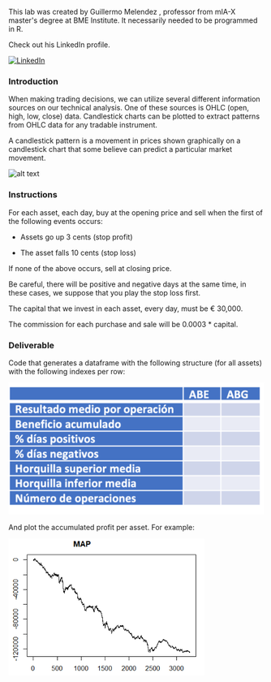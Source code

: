 This lab was created  by Guillermo Melendez , professor from mIA-X master's degree at BME Institute. It necessarily needed to be programmed in R.

Check out his LinkedIn profile.

<a href="https://www.linkedin.com/in/dptoestrategia/" target="_blank"><img alt="LinkedIn" src="https://img.shields.io/badge/linkedin-%230077B5.svg?&style=for-the-badge&logo=linkedin&logoColor=white" /></a> 

### Introduction

When making trading decisions, we can utilize several different information sources on our technical analysis. One of these sources is OHLC (open, high, low, close) data. Candlestick charts can be plotted to extract patterns from OHLC data for any tradable instrument.

A candlestick pattern is a movement in prices shown graphically on a candlestick chart that some believe can predict a particular market movement.

![alt text](https://static.ffbbbdc6d3c353211fe2ba39c9f744cd.com/wp-content-learn/uploads/2020/11/22163923/Bearish-and-Bullish-Candlestick.jpg)

### Instructions


For each asset, each day, buy at the opening price and sell when the first of the following events occurs:

- Assets go up 3 cents (stop profit)

- The asset falls 10 cents (stop loss)

If none of the above occurs, sell at closing price.

Be careful, there will be positive and negative days at the same time, in these cases, we suppose that you play the stop loss first.

The capital that we invest in each asset, every day, must be € 30,000.

The commission for each purchase and sale will be 0.0003 * capital.

### Deliverable 

Code that generates a dataframe with the following structure (for all assets) with the following indexes per row:
                                
![My Image](output.png)

And plot the accumulated profit per asset. For example:

![My Image](MAP.png)






 

